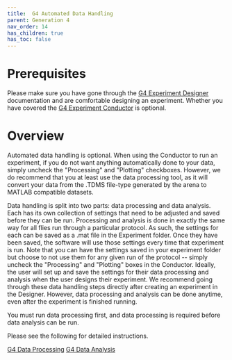 ```yaml
---
title:  G4 Automated Data Handling
parent: Generation 4
nav_order: 14
has_children: true
has_toc: false
---
```


# Prerequisites

Please make sure you have gone through the [G4 Experiment Designer](G4_Designer_Manual.md) documentation and are comfortable designing an experiment. Whether you have covered the [G4 Experiment Conductor](G4_Conductor_Manual.md) is optional.

# Overview

Automated data handling is optional. When using the Conductor to run an experiment, if you do not want anything automatically done to your data, simply uncheck the "Processing" and "Plotting" checkboxes. However, we do recommend that you at least use the data processing tool, as it will convert your data from the .TDMS file-type generated by the arena to MATLAB compatible datasets.

Data handling is split into two parts: data processing and data analysis. Each has its own collection of settings that need to be adjusted and saved before they can be run. Processing and analysis is done in exactly the same way for all flies run through a particular protocol. As such, the settings for each can be saved as a .mat file in the Experiment folder. Once they have been saved, the software will use those settings every time that experiment is run. Note that you can have the settings saved in your experiment folder but choose to not use them for any given run of the protocol -- simply uncheck the "Processing" and "Plotting" boxes in the Conductor. Ideally, the user will set up and save the settings for their data processing and analysis when the user designs their experiment. We recommend going through these data handling steps directly after creating an experiment in the Designer. However, data processing and analysis can be done anytime, even after the experiment is finished running.

You must run data processing first, and data processing is required before data analysis can be run.

Please see the following for detailed instructions.

[G4 Data Processing](tut_data_processing.md)
[G4 Data Analysis](tut_data_analysis.md)
